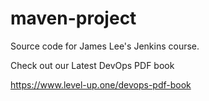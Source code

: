 # maven-project
Source code for James Lee's Jenkins course.

Check out our Latest DevOps PDF book

https://www.level-up.one/devops-pdf-book


